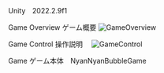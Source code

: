 Unity　2022.2.9f1

Game Overview ゲーム概要
![GameOverview](NyanNyanBubble_GameOverview.png)

Game Control 操作説明　
![GameControl](NyanNyanBubbl_GameControl.png)

Game ゲーム本体　NyanNyanBubbleGame
